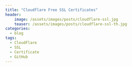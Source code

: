 ```yaml
---
title: "Cloudflare Free SSL Certificates"
header:
    image: /assets/images/posts/cloudflare-ssl.jpg
    teaser: /assets/images/posts/cloudflare-ssl-th.jpg
categories:
  - blog
tags:
  - CloudFlare
  - SSL
  - Certificate
  - GitHub
---
```

